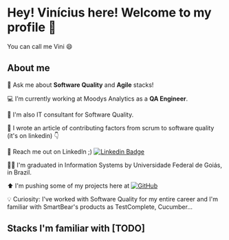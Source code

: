# Hey! Vinícius here! Welcome to my profile 👋
You can call me Vini 😄

## About me

💬 Ask me about **Software Quality** and **Agile** stacks!

💻 I’m currently working at Moodys Analytics as a **QA Engineer**.

🔭 I'm also IT consultant for Software Quality.

📝 I wrote an article of contributing factors from scrum to software quality (it's on linkedin) 👇 

📢 Reach me out on LinkedIn ;)  [![Linkedin Badge](https://img.shields.io/badge/-vinicius-blue?style=flat-square&logo=Linkedin&logoColor=white&link=https://www.linkedin.com/in/viniciuscandidocarvalho/)](https://www.linkedin.com/in/viniciuscandidocarvalho/) 

:student: I'm graduated in Information Systems by Universidade Federal de Goiás, in Brazil.

⬆️ I'm pushing some of my projects here at [![GitHub](https://img.shields.io/badge/github-%23121011.svg?style=for-the-badge&logo=github&logoColor=white)](https://github.com/vinicius-candido?tab=repositories)

💡 Curiosity: I've worked with Software Quality for my entire career and I'm familiar with SmartBear's products as TestComplete, Cucumber...


## Stacks I'm familiar with [TODO]
